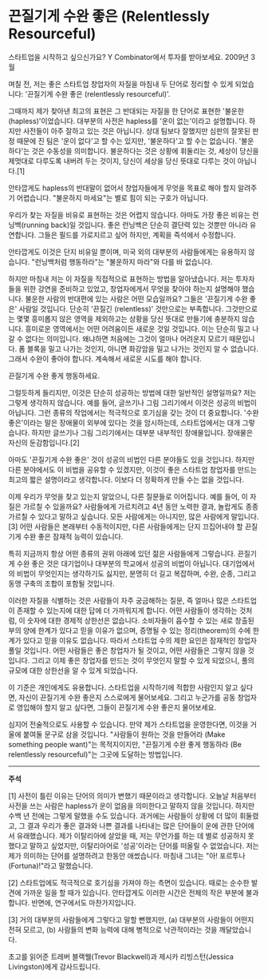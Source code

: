 # 끈질기게 수완 좋은 (Relentlessly Resourceful)

스타트업을 시작하고 싶으신가요? Y Combinator에서 투자를 받아보세요.
2009년 3월

며칠 전, 저는 좋은 스타트업 창업자의 자질을 마침내 두 단어로 정리할 수 있게 되었습니다: '끈질기게 수완 좋은 (relentlessly resourceful)'.

그때까지 제가 찾아낸 최고의 표현은 그 반대되는 자질을 한 단어로 표현한 '불운한 (hapless)'이었습니다. 대부분의 사전은 hapless를 '운이 없는'이라고 설명합니다. 하지만 사전들이 아주 잘하고 있는 것은 아닙니다. 상대 팀보다 잘했지만 심판의 잘못된 판정 때문에 진 팀은 '운이 없다'고 할 수는 있지만, '불운하다'고 할 수는 없습니다. '불운하다'는 것은 수동성을 의미합니다. 불운하다는 것은 상황에 휘둘리는 것, 세상이 당신을 제멋대로 다루도록 내버려 두는 것이지, 당신이 세상을 당신 뜻대로 다루는 것이 아닙니다.[1]

안타깝게도 hapless의 반대말이 없어서 창업자들에게 무엇을 목표로 해야 할지 알려주기 어렵습니다. "불운하지 마세요"는 별로 힘이 되는 구호가 아닙니다.

우리가 찾는 자질을 비유로 표현하는 것은 어렵지 않습니다. 아마도 가장 좋은 비유는 런닝백(running back)일 것입니다. 좋은 런닝백은 단순히 결단력 있는 것뿐만 아니라 유연합니다. 그들은 필드를 가로지르고 싶어 하지만, 계획을 즉석에서 수정합니다.

안타깝게도 이것은 단지 비유일 뿐이며, 미국 외의 대부분의 사람들에게는 유용하지 않습니다. "런닝백처럼 행동하라"는 "불운하지 마라"와 다를 바 없습니다.

하지만 마침내 저는 이 자질을 직접적으로 표현하는 방법을 알아냈습니다. 저는 투자자들을 위한 강연을 준비하고 있었고, 창업자에게서 무엇을 찾아야 하는지 설명해야 했습니다. 불운한 사람의 반대편에 있는 사람은 어떤 모습일까요? 그들은 '끈질기게 수완 좋은' 사람일 것입니다. 단순히 '끈질긴 (relentless)' 것만으로는 부족합니다. 그것만으로는 몇몇 흥미롭지 않은 영역을 제외하고는 상황을 당신 뜻대로 만들기에 충분하지 않습니다. 흥미로운 영역에서는 어떤 어려움이든 새로운 것일 것입니다. 이는 단순히 밀고 나갈 수 없다는 의미입니다. 왜냐하면 처음에는 그것이 얼마나 어려운지 모르기 때문입니다. 폼 블록을 밀고 나가는 것인지, 아니면 화강암을 밀고 나가는 것인지 알 수 없습니다. 그래서 수완이 좋아야 합니다. 계속해서 새로운 시도를 해야 합니다.

끈질기게 수완 좋게 행동하세요.

그럴듯하게 들리지만, 이것은 단순히 성공하는 방법에 대한 일반적인 설명일까요? 저는 그렇게 생각하지 않습니다. 예를 들어, 글쓰기나 그림 그리기에서 이것은 성공의 비법이 아닙니다. 그런 종류의 작업에서는 적극적으로 호기심을 갖는 것이 더 중요합니다. '수완 좋은'이라는 말은 장애물이 외부에 있다는 것을 암시하는데, 스타트업에서는 대개 그렇습니다. 하지만 글쓰기나 그림 그리기에서는 대부분 내부적인 장애물입니다. 장애물은 자신의 둔감함입니다.[2]

아마도 '끈질기게 수완 좋은' 것이 성공의 비법인 다른 분야들도 있을 것입니다. 하지만 다른 분야에서도 이 비법을 공유할 수 있겠지만, 이것이 좋은 스타트업 창업자를 만드는 최고의 짧은 설명이라고 생각합니다. 이보다 더 정확하게 만들 수는 없을 것입니다.

이제 우리가 무엇을 찾고 있는지 알았으니, 다른 질문들로 이어집니다. 예를 들어, 이 자질은 가르칠 수 있을까요? 사람들에게 가르치려고 4년 동안 노력한 결과, 놀랍게도 종종 가르칠 수 있다고 말하고 싶습니다. 모든 사람에게는 아니지만, 많은 사람에게 말입니다.[3] 어떤 사람들은 본래부터 수동적이지만, 다른 사람들에게는 단지 끄집어내야 할 끈질기게 수완 좋은 잠재적 능력이 있습니다.

특히 지금까지 항상 어떤 종류의 권위 아래에 있던 젊은 사람들에게 그렇습니다. 끈질기게 수완 좋은 것은 대기업이나 대부분의 학교에서 성공의 비법이 아닙니다. 대기업에서의 비법이 무엇인지는 생각하기도 싫지만, 분명히 더 길고 복잡하며, 수완, 순종, 그리고 동맹 구축의 조합이 포함될 것입니다.

이러한 자질을 식별하는 것은 사람들이 자주 궁금해하는 질문, 즉 얼마나 많은 스타트업이 존재할 수 있는지에 대한 답에 더 가까워지게 합니다. 어떤 사람들이 생각하는 것처럼, 이 숫자에 대한 경제적 상한선은 없습니다. 소비자들이 흡수할 수 있는 새로 창출된 부의 양에 한계가 있다고 믿을 이유가 없으며, 증명될 수 있는 정리(theorem)의 수에 한계가 있다고 믿을 이유도 없습니다. 따라서 스타트업 수의 제한 요인은 잠재적인 창업자 풀일 것입니다. 어떤 사람들은 좋은 창업자가 될 것이고, 어떤 사람들은 그렇지 않을 것입니다. 그리고 이제 좋은 창업자를 만드는 것이 무엇인지 말할 수 있게 되었으니, 풀의 규모에 대한 상한선을 알 수 있게 되었습니다.

이 기준은 개인에게도 유용합니다. 스타트업을 시작하기에 적합한 사람인지 알고 싶다면, 자신이 끈질기게 수완 좋은지 스스로에게 물어보세요. 그리고 누군가를 공동 창업자로 영입해야 할지 알고 싶다면, 그들이 끈질기게 수완 좋은지 물어보세요.

심지어 전술적으로도 사용할 수 있습니다. 만약 제가 스타트업을 운영한다면, 이것을 거울에 붙여둘 문구로 삼을 것입니다. "사람들이 원하는 것을 만들어라 (Make something people want)"는 목적지이지만, "끈질기게 수완 좋게 행동하라 (Be relentlessly resourceful)"는 그곳에 도달하는 방법입니다.

---

**주석**

[1] 사전이 틀린 이유는 단어의 의미가 변했기 때문이라고 생각합니다. 오늘날 처음부터 사전을 쓰는 사람은 hapless가 운이 없음을 의미한다고 말하지 않을 것입니다. 하지만 수백 년 전에는 그렇게 말했을 수도 있습니다. 과거에는 사람들이 상황에 더 많이 휘둘렸고, 그 결과 우리가 좋은 결과와 나쁜 결과를 나타내는 많은 단어들이 운에 관한 단어에서 유래했습니다. 제가 이탈리아에 살았을 때, 저는 무언가를 하는 데 별로 성공하지 못했다고 말하고 싶었지만, 이탈리아어로 '성공'이라는 단어를 떠올릴 수 없었습니다. 저는 제가 의미하는 단어를 설명하려고 한동안 애썼습니다. 마침내 그녀는 "아! 포르투나(Fortuna)!"라고 말했습니다.

[2] 스타트업에도 적극적으로 호기심을 가져야 하는 측면이 있습니다. 때로는 순수한 발견에 가까운 일을 할 때가 있습니다. 안타깝게도 이러한 시간은 전체의 작은 부분에 불과합니다. 반면에, 연구에서도 마찬가지입니다.

[3] 거의 대부분의 사람들에게 그렇다고 말할 뻔했지만, (a) 대부분의 사람들이 어떤지 전혀 모르고, (b) 사람들의 변화 능력에 대해 병적으로 낙관적이라는 것을 깨달았습니다.

초고를 읽어준 트레버 블랙웰(Trevor Blackwell)과 제시카 리빙스턴(Jessica Livingston)에게 감사드립니다.
